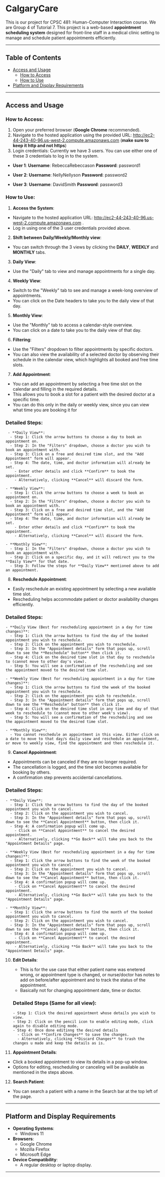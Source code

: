 # CalgaryCare

This is our project for CPSC 481: Human-Computer Interaction course. We are Group 4 of Tutorial 7. This project is a web-based **appointment scheduling system** designed for front-line staff in a medical clinic setting to manage and schedule patient appointments efficiently.

---

## Table of Contents
- [Access and Usage](#access-and-usage)
  - [How to Access](#how-to-access)
  - [How to Use](#how-to-use)
- [Platform and Display Requirements](#platform-and-display-requirements)

---

## Access and Usage

### How to Access:
1. Open your preferred browser (**Google Chrome** recommended).
2. Navigate to the hosted application using the provided URL: http://ec2-44-243-40-96.us-west-2.compute.amazonaws.com (**make sure to keep it http and not https**)
3. Login credentials:
   Currently we have 3 users. You can use either one of these 3 credentials to log in to the system.
   
- **User 1**:
  **Username**: RebeccaRebeccason
  **Password**: password1

- **User 2**:
  **Username**: NellyNellyson
  **Password**: password2

- **User 3**:
  **Username**: DavidSmith
  **Password**: password3

 ### How to Use:
 1. **Access the System**:
   - Navigate to the hosted application URL: http://ec2-44-243-40-96.us-west-2.compute.amazonaws.com .
   - Log in using one of the 3 user credentials provided above.

 2. **Shift between Daily/Weekly/Monthly view**:
   - You can switch through the 3 views by clicking the **DAILY**, **WEEKLY** and **MONTHLY** tabs.
     
 3. **Daily View**:
   - Use the "Daily" tab to view and manage appointments for a single day.
     
 4. **Weekly View**:
   - Switch to the "Weekly" tab to see and manage a week-long overview of appointments.
   - You can click on the Date headers to take you to the daily view of that day.

 5. **Monthly View**:
   - Use the "Monthly" tab to access a calendar-style overview.
   - You can click on a date to take you to the daily view of that day.
     
 6. **Filtering**:
   - Use the "Filters" dropdown to filter appointments by specific doctors.
   - You can also view the availability of a selected doctor by observing their schedule in the calendar view, which highlights all booked and free time slots.
     
 7. **Add Appointment**:
   - You can add an appointment by selecting a free time slot on the calendar and filling in the required details.
   - This allows you to book a slot for a patient with the desired doctor at a specific time.
   - You can do this only in the daily or weekly view, since you can view what time you are booking it for
   
   ### Detailed Steps:

     - **Daily View**:
      - Step 1: Click the arrow buttons to choose a day to book an appointment on.
      - Step 2: In the "Filters" dropdown, choose a doctor you wish to book an appointment with.
      - Step 3: Click on a free and desired time slot, and the "Add Appointment" form will appear.
      - Step 4: The date, time, and doctor information will already be set.
        - Enter other details and click **Confirm** to book the appointment.
        - Alternatively, clicking **Cancel** will discard the form.
    
    - **Weekly View**:
      - Step 1: Click the arrow buttons to choose a week to book an appointment on.
      - Step 2: In the "Filters" dropdown, choose a doctor you wish to book an appointment with.
      - Step 3: Click on a free and desired time slot, and the "Add Appointment" form will appear.
      - Step 4: The date, time, and doctor information will already be set.
        - Enter other details and click **Confirm** to book the appointment.
        - Alternatively, clicking **Cancel** will discard the form.
    
    - **Monthly View**:
      - Step 1: In the "Filters" dropdown, choose a doctor you wish to book an appointment with.
      - Step 2: Click on a specific day, and it will redirect you to the **Daily View** for that date.
      - Step 3: Follow the steps for **Daily View** mentioned above to add an appointment.
 

 8. **Reschedule Appointment**:
   - Easily reschedule an existing appointment by selecting a new available time slot.
   - Rescheduling helps accommodate patient or doctor availability changes efficiently.

   ### Detailed Steps:

    - **Daily View (Best for rescheduling appointment in a day for time changes)**:
      - Step 1: Click the arrow buttons to find the day of the booked appointment you wish to reschedule.
      - Step 2: Click on the appointment you wish to reschedule.
      - Step 3: In the "Appointment details" form that pops up, scroll down to see the **Reschedule" button** then click it.
      - Step 4: Click on the desired time slot in that day to reschedule to (cannot move to other day's view).
      - Step 5: You will see a confirmation of the rescheduling and see the appointment moved to the desired time slot.
    
    - **Weekly View (Best for rescheduling appointment in a day for time changes)**:
      - Step 1: Click the arrow buttons to find the week of the booked appointment you wish to reschedule.
      - Step 2: Click on the appointment you wish to reschedule.
      - Step 3: In the "Appointment details" form that pops up, scroll down to see the **Reschedule" button** then click it.
      - Step 4: Click on the desired time slot in any time and day of that week to reschedule to (cannot move to other week's view).
      - Step 5: You will see a confirmation of the rescheduling and see the appointment moved to the desired time slot.
    
    - **Monthly View**:
      - You cannot reschedule an appointment in this view. Either click on a date to move to that day/s daily view and reschedule an appointment, or move to weekly view, find the appointment and then reschedule it.

 9. **Cancel Appointment**:
   - Appointments can be canceled if they are no longer required.
   - The cancellation is logged, and the time slot becomes available for booking by others.
   - A confirmation step prevents accidental cancellations.
     
   ### Detailed Steps:

    - **Daily View**:
      - Step 1: Click the arrow buttons to find the day of the booked appointment you wish to cancel.
      - Step 2: Click on the appointment you wish to cancel.
      - Step 3: In the "Appointment details" form that pops up, scroll down to see the **Cancel Appointment** button, then click it.
      - Step 4: A confirmation popup will come up.
        - Click on **Cancel Appointment** to cancel the desired appointment.
        - Alternatively, clicking **Go Back** will take you back to the "Appointment Details" page. 
    
    - **Weekly View (Best for rescheduling appointment in a day for time changes)**:
      - Step 1: Click the arrow buttons to find the week of the booked appointment you wish to cancel.
      - Step 2: Click on the appointment you wish to cancel.
      - Step 3: In the "Appointment details" form that pops up, scroll down to see the **Cancel Appointment** button, then click it.
      - Step 4: A confirmation popup will come up.
        - Click on **Cancel Appointment** to cancel the desired appointment.
        - Alternatively, clicking **Go Back** will take you back to the "Appointment Details" page.
    
    - **Monthly View**:
      - Step 1: Click the arrow buttons to find the month of the booked appointment you wish to cancel.
      - Step 2: Click on the appointment you wish to cancel.
      - Step 3: In the "Appointment details" form that pops up, scroll down to see the **Cancel Appointment** button, then click it.
      - Step 4: A confirmation popup will come up.
        - Click on **Cancel Appointment** to cancel the desired appointment.
        - Alternatively, clicking **Go Back** will take you back to the "Appointment Details" page.
     
10. **Edit Details**:
    - This is for the use case that either patient name was enetered wrong, or appointment type is changed, or nurse/doctor has notes to add on before/after appointment and to track the status of the appointment.
    - Basically not for changing appointment date, time or doctor.
      
    ### Detailed Steps (Same for all view):

        - Step 1: Click the desired appointment whose details you wish to view.
        - Step 2: Click on the pencil icon to enable editing mode, click again to disable editing mode.
        - Step 4: Once done editinng the desired details
          - Click on **Confirm Changes** to save the changes.
          - Alternatively, clicking **Discard Changes** to trash the changes u made and keep the details as is.   
    
12. **Appointment Details**:
   - Click a booked appointment to view its details in a pop-up window.
   - Options for editing, rescheduling or canceling will be available as mentioned in the steps above.

12. **Search Patient**:
   - You can search a patient with a name in the Search bar at the top left of the page.

---

## Platform and Display Requirements

- **Operating Systems**:
  - Windows 11
- **Browsers**:
  - Google Chrome
  - Mozilla Firefox
  - Microsoft Edge
- **Device Compatibility**:
  - A regular desktop or laptop display.

---
